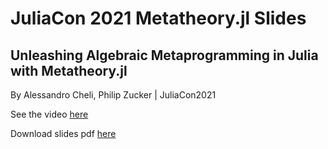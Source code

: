 # JuliaCon 2021 Metatheory.jl Slides
## Unleashing Algebraic Metaprogramming in Julia with Metatheory.jl

By Alessandro Cheli, Philip Zucker | JuliaCon2021

See the video [here](https://www.youtube.com/watch?v=tdXfsTliRJk)


Download slides pdf [here](https://raw.githubusercontent.com/0x0f0f0f/metatheory-juliacon-2021-slides/main/JULIACON21_METATHEORY.pdf)

